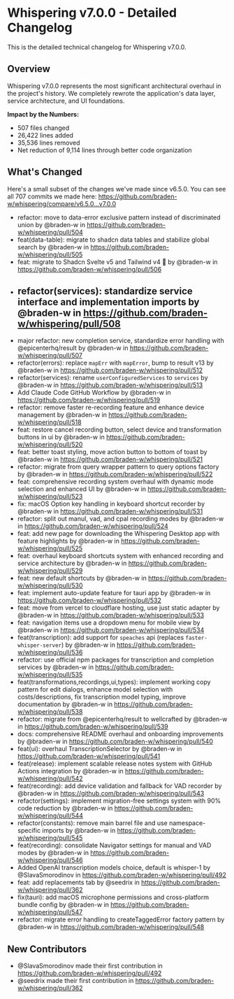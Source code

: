 # Whispering v7.0.0 - Detailed Changelog

This is the detailed technical changelog for Whispering v7.0.0.

## Overview

Whispering v7.0.0 represents the most significant architectural overhaul in the project's history. We completely rewrote the application's data layer, service architecture, and UI foundations.

**Impact by the Numbers:**
- 507 files changed
- 26,422 lines added
- 35,536 lines removed
- Net reduction of 9,114 lines through better code organization

## What's Changed

Here's a small subset of the changes we've made since v6.5.0. You can see all 707 commits we made here: https://github.com/braden-w/whispering/compare/v6.5.0...v7.0.0

* refactor: move to data-error exclusive pattern instead of discriminated union by @braden-w in https://github.com/braden-w/whispering/pull/504
* feat(data-table): migrate to shadcn data tables and stabilize global search by @braden-w in https://github.com/braden-w/whispering/pull/505
* feat: migrate to Shadcn Svelte v5 and Tailwind v4 🚀 by @braden-w in https://github.com/braden-w/whispering/pull/506
* ## refactor(services): standardize service interface and implementation imports by @braden-w in https://github.com/braden-w/whispering/pull/508
* major refactor: new completion service, standardize error handling with @epicenterhq/result by @braden-w in https://github.com/braden-w/whispering/pull/507
* refactor(errors): replace `mapErr` with `mapError`, bump to result v13 by @braden-w in https://github.com/braden-w/whispering/pull/512
* refactor(services): rename `userConfiguredServices` to `services` by @braden-w in https://github.com/braden-w/whispering/pull/513
* Add Claude Code GitHub Workflow by @braden-w in https://github.com/braden-w/whispering/pull/519
* refactor: remove faster re-recording feature and enhance device management by @braden-w in https://github.com/braden-w/whispering/pull/518
* feat: restore cancel recording button, select device and transformation buttons in ui by @braden-w in https://github.com/braden-w/whispering/pull/520
* feat: better toast styling, move action button to bottom of toast by @braden-w in https://github.com/braden-w/whispering/pull/521
* refactor: migrate from query wrapper pattern to query options factory by @braden-w in https://github.com/braden-w/whispering/pull/522
* feat: comprehensive recording system overhaul with dynamic mode selection and enhanced UI by @braden-w in https://github.com/braden-w/whispering/pull/523
* fix: macOS Option key handling in keyboard shortcut recorder by @braden-w in https://github.com/braden-w/whispering/pull/531
* refactor: split out manul, vad, and cpal recording modes by @braden-w in https://github.com/braden-w/whispering/pull/524
* feat: add new page for downloading the Whispering Desktop app with feature highlights by @braden-w in https://github.com/braden-w/whispering/pull/525
* feat: overhaul keyboard shortcuts system with enhanced recording and service architecture by @braden-w in https://github.com/braden-w/whispering/pull/529
* feat: new default shortcuts by @braden-w in https://github.com/braden-w/whispering/pull/530
* feat: implement auto-update feature for tauri app by @braden-w in https://github.com/braden-w/whispering/pull/532
* feat: move from vercel to cloudflare hosting, use just static adapter by @braden-w in https://github.com/braden-w/whispering/pull/533
* feat: navigation items use a dropdown menu for mobile view by @braden-w in https://github.com/braden-w/whispering/pull/534
* feat(transcription): add support for `speaches` api (replaces `faster-whisper-server`) by @braden-w in https://github.com/braden-w/whispering/pull/536
* refactor: use official npm packages for transcription and completion services by @braden-w in https://github.com/braden-w/whispering/pull/535
* feat(transformations,recordings,ui,types): implement working copy pattern for edit dialogs, enhance model selection with costs/descriptions, fix transcription model typing, improve documentation by @braden-w in https://github.com/braden-w/whispering/pull/538
* refactor: migrate from @epicenterhq/result to wellcrafted by @braden-w in https://github.com/braden-w/whispering/pull/539
* docs: comprehensive README overhaul and onboarding improvements by @braden-w in https://github.com/braden-w/whispering/pull/540
* feat(ui): overhaul TranscriptionSelector by @braden-w in https://github.com/braden-w/whispering/pull/541
* feat(release): implement scalable release notes system with GitHub Actions integration by @braden-w in https://github.com/braden-w/whispering/pull/542
* feat(recording): add device validation and fallback for VAD recorder by @braden-w in https://github.com/braden-w/whispering/pull/543
* refactor(settings): implement migration-free settings system with 90% code reduction by @braden-w in https://github.com/braden-w/whispering/pull/544
* refactor(constants): remove main barrel file and use namespace-specific imports by @braden-w in https://github.com/braden-w/whispering/pull/545
* feat(recording): consolidate Navigator settings for manual and VAD modes by @braden-w in https://github.com/braden-w/whispering/pull/546
* Added OpenAI transcription models choice, default is whisper-1 by @SlavaSmorodinov in https://github.com/braden-w/whispering/pull/492
* feat: add replacements tab by @seedrix in https://github.com/braden-w/whispering/pull/362
* fix(tauri): add macOS microphone permissions and cross-platform bundle config by @braden-w in https://github.com/braden-w/whispering/pull/547
* refactor: migrate error handling to createTaggedError factory pattern by @braden-w in https://github.com/braden-w/whispering/pull/548

## New Contributors
* @SlavaSmorodinov made their first contribution in https://github.com/braden-w/whispering/pull/492
* @seedrix made their first contribution in https://github.com/braden-w/whispering/pull/362
